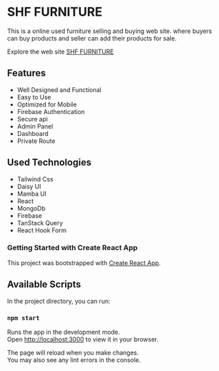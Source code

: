 # SHF FURNITURE

This is a online used furniture selling and buying web site. where buyers can buy products and seller can add their products for sale.

Explore the web site [SHF FURNITURE](https://sh-furniture-83c92.web.app/)

## Features

- Well Designed and Functional
- Easy to Use
- Optimized for Mobile
- Firebase Authentication
- Secure api
- Admin Panel
- Dashboard
- Private Route

## Used Technologies

- Tailwind Css
- Daisy UI
- Mamba UI
- React
- MongoDb
- Firebase
- TanStack Query
- React Hook Form

### Getting Started with Create React App

This project was bootstrapped with [Create React App](https://github.com/facebook/create-react-app).

## Available Scripts

In the project directory, you can run:

### `npm start`

Runs the app in the development mode.\
Open [http://localhost:3000](http://localhost:3000) to view it in your browser.

The page will reload when you make changes.\
You may also see any lint errors in the console.

